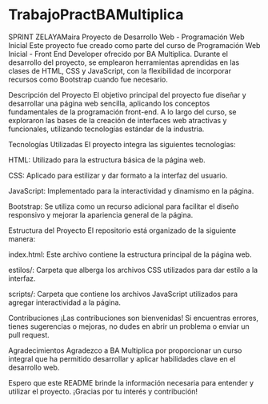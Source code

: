 # TrabajoPractBAMultiplica
SPRINT ZELAYAMaira
Proyecto de Desarrollo Web - Programación Web Inicial
Este proyecto fue creado como parte del curso de Programación Web Inicial - Front End Developer ofrecido por BA Multiplica. Durante el desarrollo del proyecto, se emplearon herramientas aprendidas en las clases de HTML, CSS y JavaScript, con la flexibilidad de incorporar recursos como Bootstrap cuando fue necesario.

Descripción del Proyecto
El objetivo principal del proyecto fue diseñar y desarrollar una página web sencilla, aplicando los conceptos fundamentales de la programación front-end. A lo largo del curso, se exploraron las bases de la creación de interfaces web atractivas y funcionales, utilizando tecnologías estándar de la industria.

Tecnologías Utilizadas
El proyecto integra las siguientes tecnologías:

HTML: Utilizado para la estructura básica de la página web.

CSS: Aplicado para estilizar y dar formato a la interfaz del usuario.

JavaScript: Implementado para la interactividad y dinamismo en la página.

Bootstrap: Se utiliza como un recurso adicional para facilitar el diseño responsivo y mejorar la apariencia general de la página.

Estructura del Proyecto
El repositorio está organizado de la siguiente manera:

index.html: Este archivo contiene la estructura principal de la página web.

estilos/: Carpeta que alberga los archivos CSS utilizados para dar estilo a la interfaz.

scripts/: Carpeta que contiene los archivos JavaScript utilizados para agregar interactividad a la página.

Contribuciones
¡Las contribuciones son bienvenidas! Si encuentras errores, tienes sugerencias o mejoras, no dudes en abrir un problema o enviar un pull request.

Agradecimientos
Agradezco a BA Multiplica por proporcionar un curso integral que ha permitido desarrollar y aplicar habilidades clave en el desarrollo web.

Espero que este README brinde la información necesaria para entender y utilizar el proyecto. ¡Gracias por tu interés y contribución!

